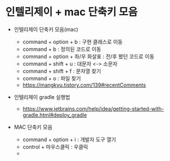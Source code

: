 # 인텔리제이 + mac 단축키 모음

- 인텔리제이 단축키 모음(mac)
  - command + option + b : 구현 클래스로 이동
  - command + b : 정의된 코드로 이동
  - command + option + 좌/우 화살표 : 전/후 봤던 코드로 이동
  - command + shift + u : 대문자 <-> 소문자
  - command + shift + f : 문자열 찾기 
  - command + o : 파일 찾기
  - https://mangkyu.tistory.com/139#recentComments


- 인텔리제이 gradle 실행법
  - https://www.jetbrains.com/help/idea/getting-started-with-gradle.html#deploy_gradle


- MAC 단축키 모음
  - command + option + i : 개발자 도구 열기
  - control + 마우스클릭 : 우클릭
  - 
